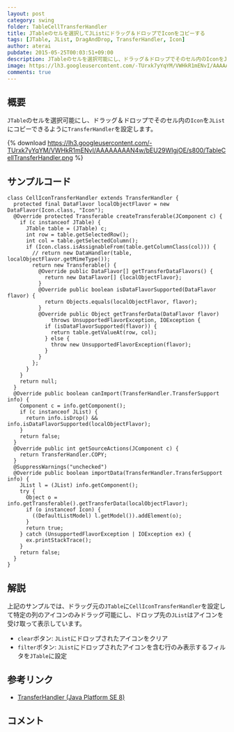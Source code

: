 ```yaml
---
layout: post
category: swing
folder: TableCellTransferHandler
title: JTableのセルを選択してJListにドラッグ＆ドロップでIconをコピーする
tags: [JTable, JList, DragAndDrop, TransferHandler, Icon]
author: aterai
pubdate: 2015-05-25T00:03:51+09:00
description: JTableのセルを選択可能にし、ドラッグ＆ドロップでそのセル内のIconをJListにコピーできるようにTransferHandlerを設定します。
image: https://lh3.googleusercontent.com/-TUrxk7yYqYM/VWHkR1mENvI/AAAAAAAAN4w/bEU29WIgjOE/s800/TableCellTransferHandler.png
comments: true
---
```

## 概要
`JTable`のセルを選択可能にし、ドラッグ＆ドロップでそのセル内の`Icon`を`JList`にコピーできるように`TransferHandler`を設定します。

{% download https://lh3.googleusercontent.com/-TUrxk7yYqYM/VWHkR1mENvI/AAAAAAAAN4w/bEU29WIgjOE/s800/TableCellTransferHandler.png %}

## サンプルコード
<pre class="prettyprint"><code>class CellIconTransferHandler extends TransferHandler {
  protected final DataFlavor localObjectFlavor = new DataFlavor(Icon.class, "Icon");
  @Override protected Transferable createTransferable(JComponent c) {
    if (c instanceof JTable) {
      JTable table = (JTable) c;
      int row = table.getSelectedRow();
      int col = table.getSelectedColumn();
      if (Icon.class.isAssignableFrom(table.getColumnClass(col))) {
        // return new DataHandler(table, localObjectFlavor.getMimeType());
        return new Transferable() {
          @Override public DataFlavor[] getTransferDataFlavors() {
            return new DataFlavor[] {localObjectFlavor};
          }
          @Override public boolean isDataFlavorSupported(DataFlavor flavor) {
            return Objects.equals(localObjectFlavor, flavor);
          }
          @Override public Object getTransferData(DataFlavor flavor)
              throws UnsupportedFlavorException, IOException {
            if (isDataFlavorSupported(flavor)) {
              return table.getValueAt(row, col);
            } else {
              throw new UnsupportedFlavorException(flavor);
            }
          }
        };
      }
    }
    return null;
  }
  @Override public boolean canImport(TransferHandler.TransferSupport info) {
    Component c = info.getComponent();
    if (c instanceof JList) {
      return info.isDrop() &amp;&amp; info.isDataFlavorSupported(localObjectFlavor);
    }
    return false;
  }
  @Override public int getSourceActions(JComponent c) {
    return TransferHandler.COPY;
  }
  @SuppressWarnings("unchecked")
  @Override public boolean importData(TransferHandler.TransferSupport info) {
    JList l = (JList) info.getComponent();
    try {
      Object o = info.getTransferable().getTransferData(localObjectFlavor);
      if (o instanceof Icon) {
        ((DefaultListModel) l.getModel()).addElement(o);
      }
      return true;
    } catch (UnsupportedFlavorException | IOException ex) {
      ex.printStackTrace();
    }
    return false;
  }
}
</code></pre>

## 解説
上記のサンプルでは、ドラッグ元の`JTable`に`CellIconTransferHandler`を設定して特定の列のアイコンのみドラッグ可能にし、ドロップ先の`JList`はアイコンを受け取って表示しています。

- `clear`ボタン: `JList`にドロップされたアイコンをクリア
- `filter`ボタン: `JList`にドロップされたアイコンを含む行のみ表示するフィルタを`JTable`に設定

<!-- dummy comment line for breaking list -->

## 参考リンク
- [TransferHandler (Java Platform SE 8)](https://docs.oracle.com/javase/jp/8/docs/api/javax/swing/TransferHandler.html)

<!-- dummy comment line for breaking list -->

## コメント
